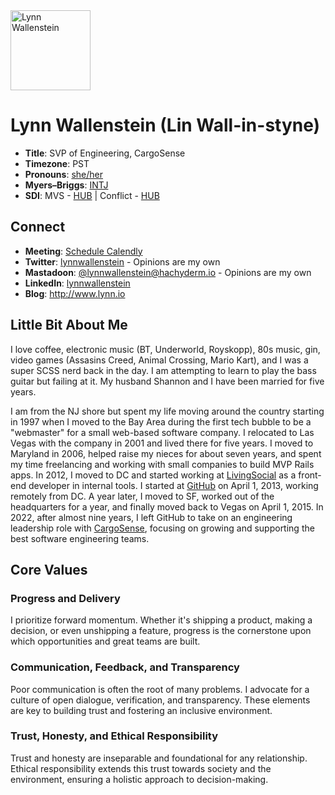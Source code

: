 <img src="https://user-images.githubusercontent.com/2606/58603343-41cfc300-8245-11e9-9777-331a47ceb635.jpg" alt="Lynn Wallenstein" width="128px" align="center" />


# Lynn Wallenstein (Lin Wall-in-styne)

- **Title**: SVP of Engineering, CargoSense
- **Timezone**: PST
- **Pronouns**: [she/her](https://pronouns.org/she-her)
- **Myers–Briggs**: [INTJ](https://www.16personalities.com/intj-personality)
- **SDI**: MVS - [HUB](strength-deployment-inventory.pdf) | Conflict - [HUB](strength-deployment-inventory.pdf)

## Connect
- **Meeting**: [Schedule Calendly](https://calendly.com/lynnwallenstein)
- **Twitter**: [lynnwallenstein](https://twitter.com/lynnwallenstein) - Opinions are my own
- **Mastadoon**: [@lynnwallenstein@hachyderm.io](https://hachyderm.io/web/@lynnwallenstein) - Opinions are my own
- **LinkedIn**: [lynnwallenstein](https://www.linkedin.com/in/lynnwallenstein/) 
- **Blog**: http://www.lynn.io


## Little Bit About Me

I love coffee, electronic music (BT, Underworld, Royskopp), 80s music, gin, video games (Assasins Creed, Animal Crossing, Mario Kart), and I was a super SCSS nerd back in the day. I am attempting to learn to play the bass guitar but failing at it. My husband Shannon and I have been married for five years.

I am from the NJ shore but spent my life moving around the country starting in 1997 when I moved to the Bay Area during the first tech bubble to be a "webmaster" for a small web-based software company. I relocated to Las Vegas with the company in 2001 and lived there for five years. I moved to Maryland in 2006, helped raise my nieces for about seven years, and spent my time freelancing and working with small companies to build MVP Rails apps. In 2012, I moved to DC and started working at [LivingSocial](https://www.livingsocial.com/) as a front-end developer in internal tools. I started at [GitHub](https://www.github.com) on April 1, 2013, working remotely from DC. A year later, I moved to SF, worked out of the headquarters for a year, and finally moved back to Vegas on April 1, 2015. In 2022, after almost nine years, I left GitHub to take on an engineering leadership role with [CargoSense](http://www.cargosense.com), focusing on growing and supporting the best software engineering teams. 

## Core Values

### **Progress and Delivery**

I prioritize forward momentum. Whether it's shipping a product, making a decision, or even unshipping a feature, progress is the cornerstone upon which opportunities and great teams are built.

### **Communication, Feedback, and Transparency**

Poor communication is often the root of many problems. I advocate for a culture of open dialogue, verification, and transparency. These elements are key to building trust and fostering an inclusive environment.

### **Trust, Honesty, and Ethical Responsibility**

Trust and honesty are inseparable and foundational for any relationship. Ethical responsibility extends this trust towards society and the environment, ensuring a holistic approach to decision-making.




